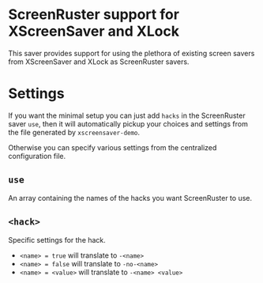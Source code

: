 ScreenRuster support for XScreenSaver and XLock
===============================================
This saver provides support for using the plethora of existing screen savers
from XScreenSaver and XLock as ScreenRuster savers.

Settings
========
If you want the minimal setup you can just add `hacks` in the ScreenRuster
saver `use`, then it will automatically pickup your choices and settings from
the file generated by `xscreensaver-demo`.

Otherwise you can specify various settings from the centralized configuration
file.

`use`
-----
An array containing the names of the hacks you want ScreenRuster to use.

`<hack>`
--------
Specific settings for the hack.

- `<name> = true` will translate to `-<name>`
- `<name> = false` will translate to `-no-<name>`
- `<name> = <value>` will translate to `-<name> <value>`
